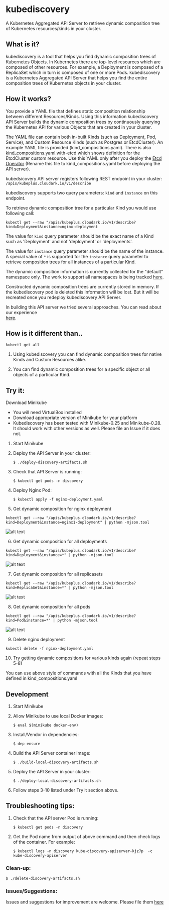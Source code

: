 # kubediscovery

A Kubernetes Aggregated API Server to retrieve dynamic composition tree of Kubernetes resources/kinds in your cluster.


## What is it?

kubediscovery is a tool that helps you find dynamic composition trees of Kubernetes Objects.
In Kubernetes there are top-level resources which are composed of other resources.
For example, a Deployment is composed of a ReplicaSet which in turn is composed of one or more Pods. 
kubediscovery is a Kubernetes Aggregated API Server that helps you find 
the entire composition trees of Kubernetes objects in your cluster.


## How it works?

You provide a YAML file that defines static composition relationship between different Resources/Kinds.
Using this information kubediscovery API Server builds the dynamic composition trees by 
continuously querying the Kubernetes API for various Objects that are created in your cluster.

The YAML file can contain both in-built Kinds (such as Deployment, Pod, Service), and
Custom Resource Kinds (such as Postgres or EtcdCluster). An example YAML file is provided (kind_compositions.yaml). There is also kind_compositions.yaml.with-etcd which shows definition for the EtcdCluster custom resource. Use this YAML only after you deploy the [Etcd Operator](https://github.com/coreos/etcd-operator) (Rename this file to kind_compositions.yaml before deploying the API server).

kubedsicovery API server registers following REST endpoint in your cluster:
`/apis/kubeplus.cloudark.io/v1/describe`

kubediscovery supports two query parameters: `kind` and `instance` on this endpoint.

To retrieve dynamic composition tree for a particular Kind you would use following call:

```kubectl get --raw "/apis/kubeplus.cloudark.io/v1/describe?kind=Deployment&instance=nginx-deployment```

The value for `kind` query parameter should be the exact name of a Kind such as 'Deployment' and not 'deployment' or 'deployments'.

The value for `instance` query parameter should be the name of the instance. 
A special value of `*` is supported for the `instance` query parameter to retrieve 
composition trees for all instances of a particular Kind.

The dynamic composition information is currently collected for the "default" namespace only.
The work to support all namespaces is being tracked [here](https://github.com/cloud-ark/kubediscovery/issues/16).

Constructed dynamic composition trees are currently stored in memory.
If the kubediscovery pod is deleted this information will be lost.
But it will be recreated once you redeploy kubediscovery API Server.

In building this API server we tried several approaches. You can read about our experience  
[here](https://medium.com/@cloudark/our-journey-in-building-a-kubernetes-aggregated-api-server-29a4f9c1de22).


## How is it different than..

```
kubectl get all
```

1) Using kubediscovery you can find dynamic composition trees for native Kinds and Custom Resources alike.

2) You can find dynamic composition trees for a specific object or all objects of a particular Kind.


## Try it:

Download Minikube
- You will need VirtualBox installed
- Download appropriate version of Minikube for your platform
- Kubediscovery has been tested with Minikube-0.25 and Minikube-0.28.
  It should work with other versions as well. Please file an Issue if it does not.

1) Start Minikube

2) Deploy the API Server in your cluster:

   `$ ./deploy-discovery-artifacts.sh`

3) Check that API Server is running:

   `$ kubectl get pods -n discovery`    

4) Deploy Nginx Pod:

   `$ kubectl apply -f nginx-deployment.yaml`


5) Get dynamic composition for nginx deployment

```
kubectl get --raw "/apis/kubeplus.cloudark.io/v1/describe?kind=Deployment&instance=nginx1-deployment" | python -mjson.tool
```

![alt text](https://github.com/cloud-ark/kubediscovery/raw/master/docs/nginx1-deployment.png)


6) Get dynamic composition for all deployments

```
kubectl get --raw "/apis/kubeplus.cloudark.io/v1/describe?kind=Deployment&instance=*" | python -mjson.tool
```

![alt text](https://github.com/cloud-ark/kubediscovery/raw/master/docs/all-dep-1.png)


7) Get dynamic composition for all replicasets

```
kubectl get --raw "/apis/kubeplus.cloudark.io/v1/describe?kind=ReplicaSet&instance=*" | python -mjson.tool
```

![alt text](https://github.com/cloud-ark/kubediscovery/raw/master/docs/all-replicasets.png)


8) Get dynamic composition for all pods

```
kubectl get --raw "/apis/kubeplus.cloudark.io/v1/describe?kind=Pod&instance=*" | python -mjson.tool
```

![alt text](https://github.com/cloud-ark/kubediscovery/raw/master/docs/all-pod.png)


9) Delete nginx deployment

```
kubectl delete -f nginx-deployment.yaml
```

10) Try getting dynamic compositions for various kinds again (repeat steps 5-8)


You can use above style of commands with all the Kinds that you have defined in kind_compositions.yaml



## Development

1) Start Minikube 

2) Allow Minikube to use local Docker images: 

   `$ eval $(minikube docker-env)`

3) Install/Vendor in dependencies:

   `$ dep ensure`

4) Build the API Server container image:

   `$ ./build-local-discovery-artifacts.sh`

5) Deploy the API Server in your cluster:

   `$ ./deploy-local-discovery-artifacts.sh`

6) Follow steps 3-10 listed under Try it section above.




## Troubleshooting tips:

1) Check that the API server Pod is running: 

   `$ kubectl get pods -n discovery`

2) Get the Pod name from output of above command and then check logs of the container.
   For example:

   `$ kubectl logs -n discovery kube-discovery-apiserver-kjz7p  -c kube-discovery-apiserver`


### Clean-up:

  `$ ./delete-discovery-artifacts.sh`



### Issues/Suggestions:

Issues and suggestions for improvement are welcome. 
Please file them [here](https://github.com/cloud-ark/kubediscovery/issues)



